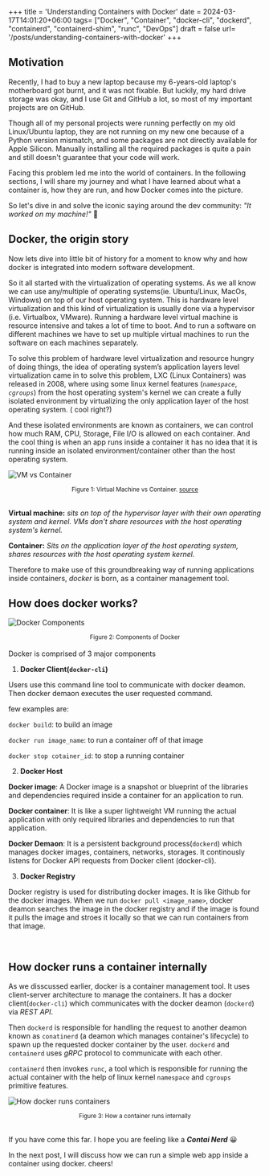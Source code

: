 +++
title = 'Understanding Containers with Docker'
date = 2024-03-17T14:01:20+06:00
tags= ["Docker", "Container", "docker-cli", "dockerd", "containerd", "containerd-shim", "runc", "DevOps"]
draft = false
url= '/posts/understanding-containers-with-docker'
+++

## Motivation

Recently, I had to buy a new laptop because my 6-years-old laptop's motherboard got burnt, and it was not fixable. But luckily, my hard drive storage was okay, and I use Git and GitHub a lot, so most of my important projects are on GitHub.

Though all of my personal projects were running perfectly on my old Linux/Ubuntu laptop, they are not running on my new one because of a Python version mismatch, and some packages are not directly available for Apple Silicon. Manually installing all the required packages is quite a pain and still doesn't guarantee that your code will work.

Facing this problem led me into the world of containers. In the following sections, I will share my journey and what I have learned about what a container is, how they are run, and how Docker comes into the picture.

So let's dive in and solve the iconic saying around the dev community: *"It worked on my machine!"* 🙂



## Docker, the origin story
Now lets dive into little bit of history for a moment to know why and how docker is integrated into modern software development.

So it all started with the virtualization of operating systems. As we all know we can use any/multiple of operating systems(ie. Ubuntu/Linux, MacOs, Windows)  on top of our host operating system. This is hardware level virtualization and this kind of virtualization is usually done via a hypervisor (i.e. Virtualbox, VMware). Running a hardware level virtual machine is resource intensive and takes a lot of time to boot. And to run a software on different machines we have to set up multiple virtual machines to run the software on each machines separately.


To solve this problem of hardware level virtualization and resource hungry of doing things, the idea of operating system’s application layers level virtualization came in to solve this problem, LXC (Linux Containers) was released in 2008, where using some linux kernel features (*`namespace`*, *`cgroups`*) from the host operating system's kernel we can create a fully isolated environment by virtualizing the only application layer of the host operating system. ( cool right?)

And these isolated environments are known as containers, we can control how much RAM, CPU, Storage, File I/O is allowed on each container. And the cool thing is when an app runs inside a container it has no idea that it is running inside an isolated environment/container other than the host operating system.

![VM vs Container](/posts/docker-intro/Containers-Virtual-Machines.png)
<center><small> Figure 1: Virtual Machine vs Container. <a href="https://bi-insider.com/posts/virtual-machines-vs-containers/"  target="_blank">source</a></small></center>
<br />

**Virtual machine:** *sits on top of the hypervisor layer with their own operating system and kernel. VMs don't share resources with the host operating system's kernel.*

**Container:** *Sits on the application layer of the host operating system, shares resources with the host operating system kernel.* 

Therefore to make use of this groundbreaking way of running applications inside containers, *docker* is born, as a container management tool.




## How does docker works?

![Docker Components](/posts/docker-intro/docker-componets.png)
<center><small> Figure 2: Components of Docker </small></center>

<br />
Docker is comprised of 3 major components


1. **Docker Client(`docker-cli`)**

Users use this command line tool to communicate with docker deamon. Then docker demaon executes the user requested command.

few examples are:

`docker build`: to build an image

`docker run image_name`: to run a container off of that image 

`docker stop cotainer_id`: to stop a running container



2. **Docker Host**

**Docker image**:
A Docker image is a snapshot or blueprint of the libraries and dependencies required inside a container for an application to run.

**Docker container**: 
It is like a super lightweight VM running the actual application with only required libraries and dependencies to run that application.

**Docker Demaon**: 
It is a persistent background process(`dockerd`) which manages docker images, containers, networks, storages. It continously listens for Docker API requests from Docker client (docker-cli).

3. **Docker Registry**

Docker registry is used for distributing docker images. It is like Github for the docker images.
When we run `docker pull <image_name>`, docker deamon searches the image in the docker registry and if the image is found it pulls the image and stroes it locally so that we can run containers from that image.


<br />



</ol>








## How docker runs a container internally

As we disscussed earlier, docker is a container management tool. It uses client-server architecture to manage the containers. It has a docker client(`docker-cli`) which communicates with the docker deamon (`dockerd`) via *REST API*.

Then `dockerd` is responsible for handling the request to another deamon known as `conatinerd` (a deamon which manages container's lifecycle) to  spawn up the requested docker container by the user. `dockerd` and `containerd` uses *gRPC* protocol to communicate with each other.

`containerd` then invokes `runc`, a tool which is responsible for running the actual container with the help of linux kernel `namespace` and `cgroups` primitive features.


![How docker runs containers](/posts/docker-intro/docker-architecture-complete-overview.png)
<center><small>Figure 3: How a container runs internally</small></center>

<br />


If you have come this far. I hope you are feeling like a ***Contai Nerd*** 😀

In the next post, I will discuss how we can run a simple web app inside a container using docker. cheers!






